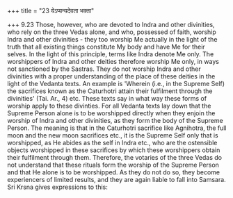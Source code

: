 +++
title = "23 येऽप्यन्यदेवता भक्ता"

+++
9.23 Those, however, who are devoted to Indra and other divinities, who
rely on the three Vedas alone, and who, possessed of faith, worship
Indra and other divinities - they too worship Me actually in the light
of the truth that all existing things constitute My body and have Me for
their selves. In the light of this principle, terms like Indra denote Me
only. The worshippers of Indra and other deities therefore worship Me
only, in ways not sanctioned by the Sastras. They do not worship Indra
and other divinities with a proper understanding of the place of these
deities in the light of the Vedanta texts. An example is 'Wherein (i.e.,
in the Supreme Self) the sacrifices known as the Caturhotri attain their
fulfilment through the divinities' (Tai. Ar., 4) etc. These texts say in
what way these forms of worship apply to these divinties. For all
Vedanta texts lay down that the Supreme Person alone is to be worshipped
directly when they enjoin the worship of Indra and other divinities, as
they form the body of the Supreme Person. The meaning is that in the
Caturhotri sacrifice like Agnihotra, the full moon and the new moon
sacrifices etc., it is the Supreme Self only that is worshipped, as He
abides as the self in Indra etc., who are the ostensible objects
worshipped in these sacrifices by which these worshippers obtain their
fulfilment through them. Therefore, the votaries of the three Vedas do
not understand that these rituals form the worship of the Supreme Person
and that He alone is to be worshipped. As they do not do so, they become
experiencers of limited results, and they are again liable to fall into
Samsara. Sri Krsna gives expressions to this:
